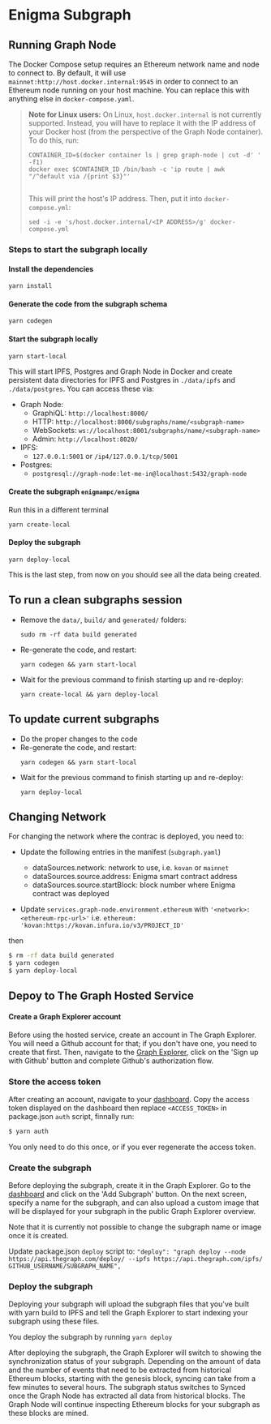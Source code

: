 # Enigma Subgraph

## Running Graph Node

The Docker Compose setup requires an Ethereum network name and node
to connect to. By default, it will use `mainnet:http://host.docker.internal:9545`
in order to connect to an Ethereum node running on your host machine.
You can replace this with anything else in `docker-compose.yaml`.

> **Note for Linux users:** On Linux, `host.docker.internal` is not
> currently supported. Instead, you will have to replace it with the
> IP address of your Docker host (from the perspective of the Graph
> Node container).
> To do this, run:
>
> ```
> CONTAINER_ID=$(docker container ls | grep graph-node | cut -d' ' -f1)
> docker exec $CONTAINER_ID /bin/bash -c 'ip route | awk "/^default via /{print $3}"'
> ￼
> ```
>
> This will print the host's IP address. Then, put it into `docker-compose.yml`:
>
> ```
> sed -i -e 's/host.docker.internal/<IP ADDRESS>/g' docker-compose.yml
> ```

### Steps to start the subgraph locally

#### Install the dependencies

```
yarn install
```

#### Generate the code from the subgraph schema

```
yarn codegen
```

#### Start the subgraph locally

```
yarn start-local
```

This will start IPFS, Postgres and Graph Node in Docker and create persistent
data directories for IPFS and Postgres in `./data/ipfs` and `./data/postgres`. You
can access these via:

- Graph Node:
  - GraphiQL: `http://localhost:8000/`
  - HTTP: `http://localhost:8000/subgraphs/name/<subgraph-name>`
  - WebSockets: `ws://localhost:8001/subgraphs/name/<subgraph-name>`
  - Admin: `http://localhost:8020/`
- IPFS:
  - `127.0.0.1:5001` or `/ip4/127.0.0.1/tcp/5001`
- Postgres:
  - `postgresql://graph-node:let-me-in@localhost:5432/graph-node`

#### Create the subgraph `enigmampc/enigma`

Run this in a different terminal

```
yarn create-local
```

#### Deploy the subgraph

```
yarn deploy-local
```

This is the last step, from now on you should see all the data being created.

## To run a clean subgraphs session

- Remove the `data/`, `build/` and `generated/` folders:
  ```
  sudo rm -rf data build generated
  ```
- Re-generate the code, and restart:
  ```
  yarn codegen && yarn start-local
  ```
- Wait for the previous command to finish starting up and re-deploy:
  ```
  yarn create-local && yarn deploy-local
  ```

## To update current subgraphs

- Do the proper changes to the code
- Re-generate the code, and restart:
  ```
  yarn codegen && yarn start-local
  ```
- Wait for the previous command to finish starting up and re-deploy:
  ```
  yarn deploy-local
  ```

## Changing Network

For changing the network where the contrac is deployed, you need to:

- Update the following entries in the manifest (`subgraph.yaml`)

  - dataSources.network: network to use, i.e. `kovan` or `mainnet`
  - dataSources.source.address: Enigma smart contract address
  - dataSources.source.startBlock: block number where Enigma contract was deployed

- Update `services.graph-node.environment.ethereum` with `'<network>:<ethereum-rpc-url>'` i.e. `ethereum: 'kovan:https://kovan.infura.io/v3/PROJECT_ID'`

then

```bash
$ rm -rf data build generated
$ yarn codegen
$ yarn deploy-local
```

## Depoy to The Graph Hosted Service

#### Create a Graph Explorer account

Before using the hosted service, create an account in The Graph Explorer. You will need a Github account for that; if you don't have one, you need to create that first. Then, navigate to the [Graph Explorer](https://thegraph.com/explorer/), click on the 'Sign up with Github' button and complete Github's authorization flow.

### Store the access token

After creating an account, navigate to your [dashboard](https://thegraph.com/explorer/dashboard). Copy the access token displayed on the dashboard then replace `<ACCESS_TOKEN>` in package.json `auth` script, finnally run:

```bash
$ yarn auth
```

You only need to do this once, or if you ever regenerate the access token.

### Create the subgraph

Before deploying the subgraph, create it in the Graph Explorer. Go to the [dashboard](https://thegraph.com/explorer/dashboard) and click on the 'Add Subgraph' button. On the next screen, specify a name for the subgraph, and can also upload a custom image that will be displayed for your subgraph in the public Graph Explorer overview.

Note that it is currently not possible to change the subgraph name or image once it is created.

Update package.json `deploy` script to:
`"deploy": "graph deploy --node https://api.thegraph.com/deploy/ --ipfs https://api.thegraph.com/ipfs/ GITHUB_USERNAME/SUBGRAPH_NAME",`

### Deploy the subgraph

Deploying your subgraph will upload the subgraph files that you've built with yarn build to IPFS and tell the Graph Explorer to start indexing your subgraph using these files.

You deploy the subgraph by running `yarn deploy`

After deploying the subgraph, the Graph Explorer will switch to showing the synchronization status of your subgraph. Depending on the amount of data and the number of events that need to be extracted from historical Ethereum blocks, starting with the genesis block, syncing can take from a few minutes to several hours. The subgraph status switches to Synced once the Graph Node has extracted all data from historical blocks. The Graph Node will continue inspecting Ethereum blocks for your subgraph as these blocks are mined.
